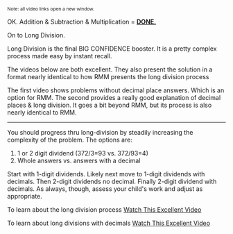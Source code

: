 <p><span style="font-size:75%;">Note: all video links open a new window.</span></p>

<p>OK. Addition & Subtraction & Multiplication = <b><u>DONE.</u></b></p>

<p>On to Long Division.</p>

<p>Long Division is the final BIG CONFIDENCE booster. It is a pretty complex process made easy by instant recall.</p>

<p>The videos below are both excellent. They also present the solution in a format nearly identical to how RMM presents the long division process</p>

<p>The first video shows problems without decimal place answers. Which is an option for RMM. The second provides a really good explanation of decimal places &amp; long division. It goes a bit beyond RMM, but its process is also nearly identical to RMM.</p>

<hr>

<p>You should progress thru long-division by steadily increasing the complexity of the problem. The options are:
<ol>
<li>1 or 2 digit dividend (372/3=93 vs. 372/93=4)</li>
<li>Whole answers vs. answers with a decimal</li>
</ol></p>

<p>Start with 1-digit dividends. Likely next move to 1-digit dividends with decimals. Then 2-digit dividends no decimal. Finally 2-digit dividend with decimals. As always, though, assess your child&#039;s work and adjust as appropriate.</p>

<p>To learn about the long division process <a target="_blank" href="https://www.youtube.com/watch?v=LGqBQrUYua4">Watch This Excellent Video</a></p>


<p>To learn about long divisions with decimals <a target="_blank" href="https://www.youtube.com/watch?v=Tceuvg9vjyc">Watch This Excellent Video</a></p>
